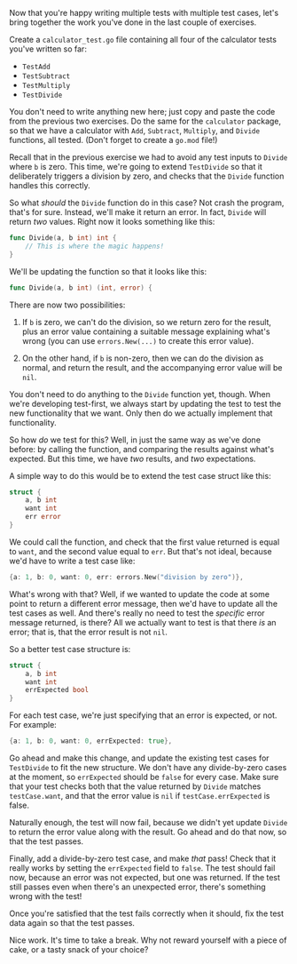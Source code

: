 Now that you're happy writing multiple tests with multiple test cases, let's bring together the work you've done in the last couple of exercises.

Create a `calculator_test.go` file containing all four of the calculator tests you've written so far:

* `TestAdd`
* `TestSubtract`
* `TestMultiply`
* `TestDivide`

You don't need to write anything new here; just copy and paste the code from the previous two exercises. Do the same for the `calculator` package, so that we have a calculator with `Add`, `Subtract`, `Multiply`, and `Divide` functions, all tested. (Don't forget to create a `go.mod` file!)

Recall that in the previous exercise we had to avoid any test inputs to `Divide` where `b` is zero. This time, we're going to extend `TestDivide` so that it deliberately triggers a division by zero, and checks that the `Divide` function handles this correctly.

So what _should_ the `Divide` function do in this case? Not crash the program, that's for sure. Instead, we'll make it return an error. In fact, `Divide` will return _two_ values. Right now it looks something like this:

```go
func Divide(a, b int) int {
	// This is where the magic happens!
}
```

We'll be updating the function so that it looks like this:

```go
func Divide(a, b int) (int, error) {
```

There are now two possibilities:

1. If `b` is zero, we can't do the division, so we return zero for the result, plus an error value containing a suitable message explaining what's wrong (you can use `errors.New(...)` to create this error value).

2. On the other hand, if `b` is non-zero, then we can do the division as normal, and return the result, and the accompanying error value will be `nil`.

You don't need to do anything to the `Divide` function yet, though. When we're developing test-first, we always start by updating the test to test the new functionality that we want. Only then do we actually implement that functionality.

So how _do_ we test for this? Well, in just the same way as we've done before: by calling the function, and comparing the results against what's expected. But this time, we have _two_ results, and _two_ expectations.

A simple way to do this would be to extend the test case struct like this:

```go
struct {
	a, b int
	want int
	err error
}
```

We could call the function, and check that the first value returned is equal to `want`, and the second value equal to `err`. But that's not ideal, because we'd have to write a test case like:

```go
{a: 1, b: 0, want: 0, err: errors.New("division by zero")},
```

What's wrong with that? Well, if we wanted to update the code at some point to return a different error message, then we'd have to update all the test cases as well. And there's really no need to test the _specific_ error message returned, is there? All we actually want to test is that there _is_ an error; that is, that the error result is not `nil`.

So a better test case structure is:

```go
struct {
	a, b int
	want int
	errExpected bool
}
```

For each test case, we're just specifying that an error is expected, or not. For example:

```go
{a: 1, b: 0, want: 0, errExpected: true},
```

Go ahead and make this change, and update the existing test cases for `TestDivide` to fit the new structure. We don't have any divide-by-zero cases at the moment, so `errExpected` should be `false` for every case. Make sure that your test checks both that the value returned by `Divide` matches `testCase.want`, and that the error value is `nil` if `testCase.errExpected` is false.

Naturally enough, the test will now fail, because we didn't yet update `Divide` to return the error value along with the result. Go ahead and do that now, so that the test passes.

Finally, add a divide-by-zero test case, and make _that_ pass! Check that it really works by setting the `errExpected` field to `false`. The test should fail now, because an error was not expected, but one was returned. If the test still passes even when there's an unexpected error, there's something wrong with the test!

Once you're satisfied that the test fails correctly when it should, fix the test data again so that the test passes.

Nice work. It's time to take a break. Why not reward yourself with a piece of cake, or a tasty snack of your choice?